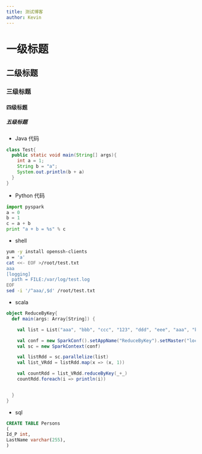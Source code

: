 ```yaml
---
title: 测试博客
author: Kevin
---
```




# 一级标题

## 二级标题

### 三级标题

#### 四级标题

##### 五级标题



- Java 代码

```java
class Test{
  public static void main(String[] args){
  	int a = 1;
    String b = "a";
    System.out.println(b + a)
  }
}
```

<!-- more -->


- Python 代码

```python
import pyspark
a = 0
b = 1
c = a + b
print "a + b = %s" % c
```



- shell

```bash
yum -y install openssh-clients
a = 'a'
cat <<- EOF >/root/test.txt
aaa
[logging]
  path = FILE:/var/log/test.log
EOF
sed -i '/^aaa/,$d' /root/test.txt
```



- scala

```scala
object ReduceByKey{
  def main(args: Array[String]) {

    val list = List("aaa", "bbb", "ccc", "123", "ddd", "eee", "aaa", "bbb", "ddd", "aaa", "123", "123", "ddd")

    val conf = new SparkConf().setAppName("ReduceByKey").setMaster("local")
    val sc = new SparkContext(conf)

    val listRdd = sc.parallelize(list)
    val list_VRdd = listRdd.map(x => (x, 1))

    val countRdd = list_VRdd.reduceByKey(_+_)
    countRdd.foreach(i => println(i))


  }
}
```



- sql

```sql
CREATE TABLE Persons
(
Id_P int,
LastName varchar(255),
)
```

